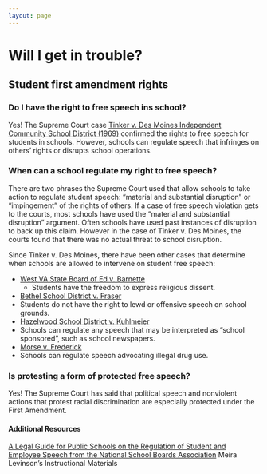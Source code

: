 ```yaml
---
layout: page
---
```


Will I get in trouble?
======================
## Student first amendment rights

### Do I have the right to free speech ins school?
Yes! The Supreme Court case [Tinker v. Des Moines Independent Community School District (1969)](https://www.oyez.org/cases/1968/21) confirmed the rights to free speech for students in schools. However, schools can regulate speech that infringes on others’ rights or disrupts school operations.

### When can a school regulate my right to free speech?
There are two phrases the Supreme Court used that allow schools to take action to regulate student speech: “material and substantial disruption” or “impingement” of the rights of others. If a case of free speech violation gets to the courts, most schools have used the “material and substantial disruption” argument. Often schools have used past instances of disruption to back up this claim. However in the case of Tinker v. Des Moines, the courts found that there was no actual threat to school disruption.

Since Tinker v. Des Moines, there have been other cases that determine when schools are allowed to intervene on student free speech:
- [West VA State Board of Ed v. Barnette](https://www.oyez.org/cases/1940-1955/319us624)
  - Students have the freedom to express religious dissent.
 - [Bethel School District v. Fraser](https://www.oyez.org/cases/1985/84-1667)
  - Students do not have the right to lewd or offensive speech on school grounds.
 - [Hazelwood School District v. Kuhlmeier](https://www.oyez.org/cases/1987/86-836)
  - Schools can regulate any speech that may be interpreted as “school sponsored”, such as school newspapers.
 - [Morse v. Frederick](https://www.oyez.org/cases/2006/06-278)
  - Schools can regulate speech advocating illegal drug use.
  
### Is protesting a form of protected free speech?
Yes! The Supreme Court has said that political speech and nonviolent actions that protest racial discrimination are especially protected under the First Amendment.


#### Additional Resources
[A Legal Guide for Public Schools on the Regulation of Student and Employee Speech from the National School Boards Association](https://cdn-files.nsba.org/s3fs-public/reports/First_Amendment_Guide-2018.pdf?KgOvuu2Dp8KvWkiwF_I9hHhv4wsUROez)
Meira Levinson’s Instructional Materials
